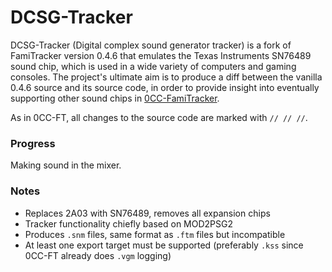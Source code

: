 # DCSG-Tracker

DCSG-Tracker (Digital complex sound generator tracker) is a fork of FamiTracker
version 0.4.6 that emulates the Texas Instruments SN76489 sound chip, which is
used in a wide variety of computers and gaming consoles. The project's ultimate
aim is to produce a diff between the vanilla 0.4.6 source and its source code,
in order to provide insight into eventually supporting other sound chips in
[0CC-FamiTracker](https://github.com/HertzDevil/0CC-FamiTracker).

As in 0CC-FT, all changes to the source code are marked with `// // //`.

### Progress

Making sound in the mixer.

### Notes

- Replaces 2A03 with SN76489, removes all expansion chips
- Tracker functionality chiefly based on MOD2PSG2
- Produces `.snm` files, same format as `.ftm` files but incompatible
- At least one export target must be supported (preferably `.kss` since 0CC-FT
  already does `.vgm` logging)
